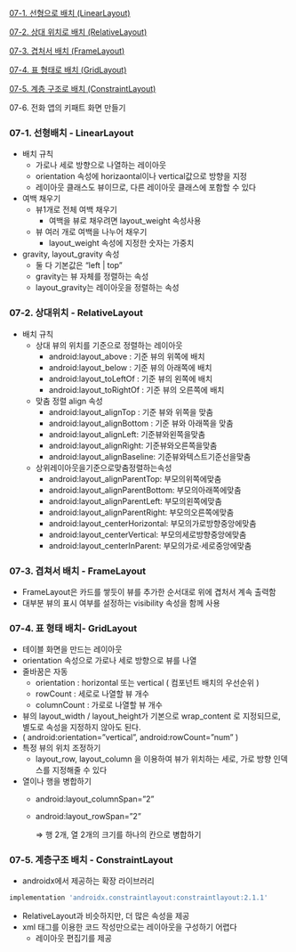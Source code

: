 [07-1. 선형으로 배치 (LinearLayout)](https://www.notion.so/Study-07-d74f62e272624a27a8f27ee48c9d578e)

[07-2. 상대 위치로 배치 (RelativeLayout)](https://www.notion.so/Study-07-d74f62e272624a27a8f27ee48c9d578e)

[07-3. 겹처서 배치 (FrameLayout)](https://www.notion.so/Study-07-d74f62e272624a27a8f27ee48c9d578e)

[07-4. 표 형태로 배치 (GridLayout)](https://www.notion.so/Study-07-d74f62e272624a27a8f27ee48c9d578e)

[07-5. 계층 구조로 배치 (ConstraintLayout)](https://www.notion.so/Study-07-d74f62e272624a27a8f27ee48c9d578e)

07-6. 전화 앱의 키패트 화면 만들기

### 07-1. 선형배치 - LinearLayout

- 배치 규칙
    - 가로나 세로 방향으로 나열하는 레이아웃
    - orientation 속성에 horizaontal이나 vertical값으로 방향을 지정
    - 레이아웃 클래스도 뷰이므로, 다른 레이아웃 클래스에 포함할 수 있다
- 여백 채우기
    - 뷰1개로 전체 여백 채우기
        - 여백을 뷰로 채우려면 layout_weight 속성사용
    - 뷰 여러 개로 여백을 나누어 채우기
        - layout_weight 속성에 지정한 숫자는 가중치
- gravity, layout_gravity 속성
    - 둘 다 기본값은 “left | top”
    - gravity는 뷰 자체를 정렬하는 속성
    - layout_gravity는 레이아웃을 정렬하는 속성

### 07-2. 상대위치 - RelativeLayout

- 배치 규칙
    - 상대 뷰의 위치를 기준으로 정렬하는 레이아웃
        - android:layout_above : 기준 뷰의 위쪽에 배치
        - android:layout_below : 기준 뷰의 아래쪽에 배치
        - android:layout_toLeftOf : 기준 뷰의 왼쪽에 배치
        - android:layout_toRightOf : 기준 뷰의 오른쪽에 배치
    - 맞춤 정렬 align 속성
        - android:layout_alignTop : 기준 뷰와 위쪽을 맞춤
        - android:layout_alignBottom : 기준 뷰와 아래쪽을 맞춤
        - android:layout_alignLeft: 기준뷰와왼쪽을맞춤
        - android:layout_alignRight: 기준뷰와오른쪽을맞춤
        - android:layout_alignBaseline: 기준뷰와텍스트기준선을맞춤
    - 상위레이아웃을기준으로맞춤정렬하는속성
        - android:layout_alignParentTop: 부모의위쪽에맞춤
        - android:layout_alignParentBottom: 부모의아래쪽에맞춤
        - android:layout_alignParentLeft: 부모의왼쪽에맞춤
        - android:layout_alignParentRight: 부모의오른쪽에맞춤
        - android:layout_centerHorizontal: 부모의가로방향중앙에맞춤
        - android:layout_centerVertical: 부모의세로방향중앙에맞춤
        - android:layout_centerInParent: 부모의가로·세로중앙에맞춤

### 07-3. 겹쳐서 배치 - FrameLayout

- FrameLayout은 카드를 쌓듯이 뷰를 추가한 순서대로 위에 겹처서 계속 출력함
- 대부분 뷰의 표시 여부를 설정하는 visibility 속성을 함께 사용

### 07-4. 표 형태 배치- GridLayout

- 테이블 화면을 만드는 레이아웃
- orientation 속성으로 가로나 세로 방향으로 뷰를 나열
- 줄바꿈은 자동
    - orientation : horizontal 또는 vertical ( 컴포넌트 배치의 우선순위 )
    - rowCount : 세로로 나열할 뷰 개수
    - columnCount : 가로로 나열할 뷰 개수
- 뷰의 layout_width / layout_height가 기본으로 wrap_content 로 지정되므로, 별도로 속성을 지정하지 않아도 된다.
- ( android:orientation=”vertical”, android:rowCount=”num” )
- 특정 뷰의 위치 조정하기
    - layout_row, layout_column 을 이용하여 뷰가 위치하는 세로, 가로 방향 인덱스를 지정해줄 수 있다
- 열이나 행을 병합하기
    - android:layout_columnSpan=”2”
    - android:layout_rowSpan=”2”
        
        ⇒ 행 2개, 열 2개의 크기를 하나의 칸으로 병합하기
        

### 07-5. 계층구조 배치 - ConstraintLayout

- androidx에서 제공하는 확장 라이브러리

```python
implementation 'androidx.constraintlayout:constraintlayout:2.1.1'
```

- RelativeLayout과 비슷하지만, 더 많은 속성을 제공
- xml 태그를 이용한 코드 작성만으로는 레이아웃을 구성하기 어렵다
    - 레이아웃 편집기를 제공
